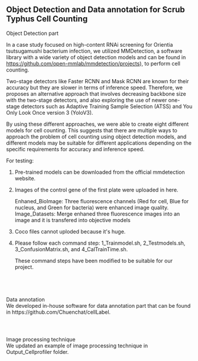 ## Object Detection and Data annotation for Scrub Typhus Cell Counting


<summary>Object Detection part</summary>

In a case study focused on high-content RNAi screening for Orientia tsutsugamushi bacterium infection, we utilized MMDetection, a software library with a wide variety of object detection models and can be found in https://github.com/open-mmlab/mmdetection/projects), to perform cell counting. 

Two-stage detectors like Faster RCNN and Mask RCNN are known for their accuracy but they are slower in terms of inference speed. Therefore, we proposes an alternative approach that involves decreasing backbone size with the two-stage detectors, and also exploring the use of newer one-stage detectors such as Adaptive Training Sample Selection (ATSS) and You Only Look Once version 3 (YoloV3).

By using these different approaches, we were able to create eight different models for cell counting. This suggests that there are multiple ways to approach the problem of cell counting using object detection models, and different models may be suitable for different applications depending on the specific requirements for accuracy and inference speed.

For testing:
1. Pre-trained models can be downloaded from the official mmdetection website.
2. Images of the control gene of the first plate were uploaded in here.
      
      Enhaned_BioImage: Three fluorescence channels (Red for cell, Blue for nucleus, and Green for bacteria) were enhanced image quality.
      Image_Datasets: Merge enhaned three fluorescence images into an image and it is transfered into objective models
3. Coco files cannot uploded because it's huge.
4. Please follow each command step: 1_Trainmodel.sh, 2_Testmodels.sh, 3_ConfusionMatrix.sh, and 4_CalTrainTime.sh. 

     These command steps have been modified to be suitable for our project.<p style="margin-bottom: 40px;"></p><br>


<summary>Data annotation</summary>
We developed in-house software for data annotation part that can be found in https://github.com/Chuenchat/cellLabel.
<p style="margin-bottom: 40px;"></p><br>


<summary>Image processing technique</summary>
We updated an example of image processing technique in Output_Cellprofiler folder.
